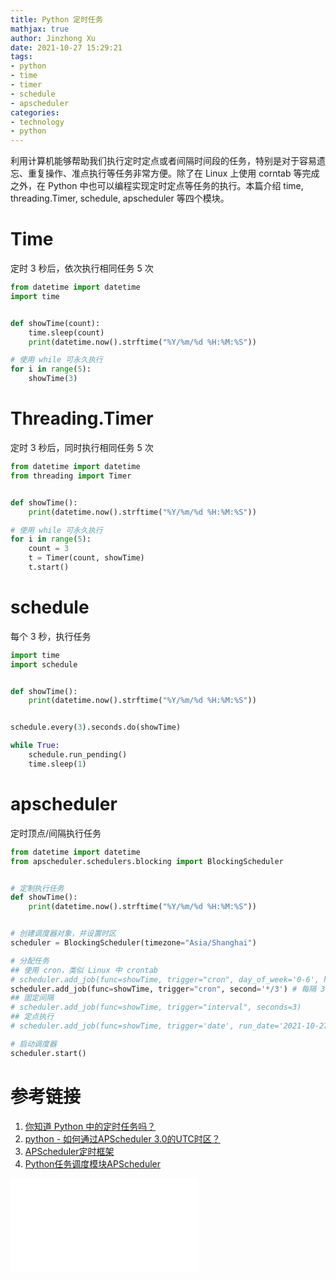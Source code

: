 ```yaml
---
title: Python 定时任务
mathjax: true
author: Jinzhong Xu
date: 2021-10-27 15:29:21
tags:
- python
- time
- timer
- schedule
- apscheduler
categories:
- technology
- python
---
```


利用计算机能够帮助我们执行定时定点或者间隔时间段的任务，特别是对于容易遗忘、重复操作、准点执行等任务非常方便。除了在 Linux 上使用 corntab 等完成之外，在 Python 中也可以编程实现定时定点等任务的执行。本篇介绍 time, threading.Timer, schedule, apscheduler 等四个模块。

<!--more-->

# Time

定时 3 秒后，依次执行相同任务 5 次

```python
from datetime import datetime
import time


def showTime(count):
    time.sleep(count)
    print(datetime.now().strftime("%Y/%m/%d %H:%M:%S"))

# 使用 while 可永久执行
for i in range(5):
    showTime(3)
```

# Threading.Timer

定时 3 秒后，同时执行相同任务 5 次

```python
from datetime import datetime
from threading import Timer


def showTime():
    print(datetime.now().strftime("%Y/%m/%d %H:%M:%S"))

# 使用 while 可永久执行
for i in range(5):
    count = 3
    t = Timer(count, showTime)
    t.start()
```

# schedule

每个 3 秒，执行任务

```python
import time
import schedule


def showTime():
    print(datetime.now().strftime("%Y/%m/%d %H:%M:%S"))


schedule.every(3).seconds.do(showTime)

while True:
    schedule.run_pending()
    time.sleep(1)
```

# apscheduler 

定时顶点/间隔执行任务

```python
from datetime import datetime
from apscheduler.schedulers.blocking import BlockingScheduler


# 定制执行任务
def showTime():
    print(datetime.now().strftime("%Y/%m/%d %H:%M:%S"))


# 创建调度器对象，并设置时区
scheduler = BlockingScheduler(timezone="Asia/Shanghai")

# 分配任务
## 使用 cron，类似 Linux 中 crontab
# scheduler.add_job(func=showTime, trigger="cron", day_of_week='0-6', hour=14, minute=15, second=1)
scheduler.add_job(func=showTime, trigger="cron", second='*/3') # 每隔 3 秒执行一次
## 固定间隔
# scheduler.add_job(func=showTime, trigger="interval", seconds=3)
## 定点执行
# scheduler.add_job(func=showTime, trigger='date', run_date='2021-10-27 15:48:05', args=[])

# 启动调度器
scheduler.start()
```

# 参考链接

1. [你知道 Python 中的定时任务吗？](https://www.cnblogs.com/traditional/p/10991231.html)
2. [python - 如何通过APScheduler 3.0的UTC时区？](https://www.coder.work/article/2034431)
3. [APScheduler定时框架](https://www.cnblogs.com/-wenli/p/12790257.html)
4. [Python任务调度模块APScheduler](https://segmentfault.com/a/1190000011084828)

<iframe src="//player.bilibili.com/player.html?aid=976240224&bvid=BV1v44y1v7jA&cid=428973248&page=13" scrolling="no" border="0" frameborder="no" framespacing="0" allowfullscreen="true"> </iframe>
